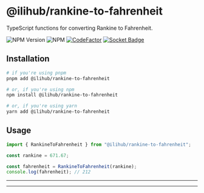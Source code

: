 # @ilihub/rankine-to-fahrenheit

TypeScript functions for converting Rankine to Fahrenheit.

![NPM Version](https://img.shields.io/npm/v/%40ilihub%2Frankine-to-fahrenheit?color=33cd56&logo=npm)
![NPM](https://img.shields.io/npm/l/%40ilihub%2Frankine-to-fahrenheit)
[![CodeFactor](https://www.codefactor.io/repository/github/ilihub/npm/badge)](https://www.codefactor.io/repository/github/ilihub/npm)
[![Socket Badge](https://socket.dev/api/badge/npm/package/@ilihub/rankine-to-fahrenheit)](https://socket.dev/npm/package/@ilihub/rankine-to-fahrenheit)

## Installation

```bash
# if you're using pnpm
pnpm add @ilihub/rankine-to-fahrenheit

# or, if you're using npm
npm install @ilihub/rankine-to-fahrenheit

# or, if you're using yarn
yarn add @ilihub/rankine-to-fahrenheit
```

## Usage

```javascript
import { RankineToFahrenheit } from "@ilihub/rankine-to-fahrenheit";

const rankine = 671.67;

const fahrenheit = RankineToFahrenheit(rankine);
console.log(fahrenheit); // 212
```

---

<!-- sponsors_and_backers_section_start -->

<!-- sponsors_and_backers_section_end -->

---

